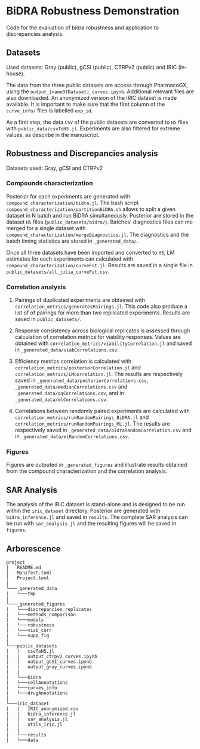 # BiDRA Robustness Demonstration
Code for the evaluation of bidra robustness and application to discrepancies analysis.

## Datasets
Used datasets: Gray (public), gCSI (public), CTRPv2 (public) and IRIC (in-house).

The data from the three public datasets are access through PharmacoGX, using the `output_[nameOfDataset]_curves.ipynb`. Additional relevant files are also downloaded. An anonymized version of the IRIC dataset is made available. It is important to make sure that the first column of the `curve_info/` files is labelled `exp_id`.

As a first step, the data `CSV` of the public datasets are converted to `H5` files with `public_data/csvToH5.jl`. Experiments are also filtered for extreme values, as describe in the manuscript.  


## Robustness and Discrepancies analysis
Datasets used: Gray, gCSI and CTRPv2

### Compounds characterization
Posterior for each experiments are generated with `compound_characterization/bidra.jl`. The bash script `compound_characterization/partitionBiDRA.sh` allows to split a given dataset in N batch and run BiDRA simultaneously. Posterior are stored in the dataset `H5` files (`public_datasets/bidra/`). Batches' diagnostics files can me merged for a single dataset with `compound_characterization/mergeDiagnostics.jl`. The diagnostics and the batch timing statistics are stored in `_generated_data/`.

Once all three datasets have been imported and converted to `H5`, LM estimates for each experiments can calculated with `compound_characterization/curveFit.jl`. Results are saved in a single file in `public_datasets/all_julia_curveFit.csv`.

### Correlation analysis
1. Pairings of duplicated experiments are obtained with `correlation_metrics/generatesPairings.jl`. This code also produce a list of of pairings for more than two replicated experiments. Results are saved in `public_datasets/`.

2. Response consistency across biological replicates is assessed through calculation of correlation metrics for viability responses. Values are obtained with `correlation_metrics/viabilityCorrelation.jl` and saved in `_generated_data/viabCorrelations.csv`.

3. Efficiency metrics correlation is calculated with `correlation_metrics/posteriorCorrelation.jl` and `correlation_metrics/LMcorrelation.jl`. The results are respectively saved in `_generated_data/posteriorCorrelations.csv`, `_generated_data/medianCorrelations.csv` and `_generated_data/qqCorrelations.csv`, and in `_generated_data/mlCorrelations.csv`.

3. Correlations between randomly paired experiments are calculated with `correlation_metrics/runRandomPairings_BiDRA.jl` and `correlation_metrics/runRandomPairings_ML.jl`. The results are respectively saved in `_generated_data/bidraRandomCorrelation.csv` and in `_generated_data/mlRandomCorrelations.csv`.

### Figures
Figures are outputed in `_generated_figures` and illustrate results obtained from the compound characterization and the correlation analysis.

## SAR Analysis
The analysis of the IRIC dataset is stand-alone and is designed to be run within the `iric_dataset` directory. Posterior are generated with `bidra_inference.jl` and saved in `results`. The complete SAR analysis can be run with `sar_analysis.jl` and the resulting figures will be saved in `figures`.

## Arborescence

```
project
│   README.md
│   Manifest.toml    
│   Project.toml
|
└───_generated_data
|   └───tmp
|
└───_generated_figures
|   └───discrepancies_replicates
|   └───methods_comparison
|   └───models
|   └───robustness
|   └───viab_corr
|   └───supp_fig
|
└───public_datasets
|   |   csvToH5.jl
|   |   output_ctrpv2_curves.ipynb
|   |   output_gCSI_curves.ipynb
|   |   output_gray_curves.ipynb
|   |
|   └───bidra
|   └───cellAnnotations
|   └───curves_info
|   └───drugAnnotations
|
└───iric_dataset
|   |   IRIC_anonymized.csv
|   |   bidra_inference.jl
|   |   sar_analysis.jl
|   |   utils_iric.jl
|   |
|   └───results
|   └───data
```
